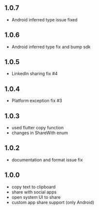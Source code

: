 ## 1.0.7

* Android inferred type issue fixed

## 1.0.6

* Android inferred type fix and bump sdk

## 1.0.5

* LinkedIn sharing fix #4

## 1.0.4

* Platform exception fix #3

## 1.0.3

* used flutter copy function
* changes in ShareWith enum

## 1.0.2

* documentation and format issue fix

## 1.0.0

* copy text to clipboard
* share with social apps
* open system UI to share
* custom app share support (only Android)
